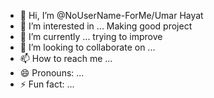 - 👋 Hi, I’m @NoUserName-ForMe/Umar Hayat
- 👀 I’m interested in ... Making good project
- 🌱 I’m currently ... trying to improve 
- 💞️ I’m looking to collaborate on ...
- 📫 How to reach me ...
- 😄 Pronouns: ...
- ⚡ Fun fact: ...

<!---
NoUserName-ForMe/NoUserName-ForMe is a ✨ special ✨ repository because its `README.md` (this file) appears on your GitHub profile.
You can click the Preview link to take a look at your changes.
--->
